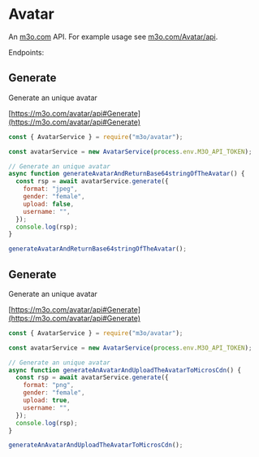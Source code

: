 # Avatar

An [m3o.com](https://m3o.com) API. For example usage see [m3o.com/Avatar/api](https://m3o.com/Avatar/api).

Endpoints:

## Generate

Generate an unique avatar

[https://m3o.com/avatar/api#Generate](https://m3o.com/avatar/api#Generate)

```js
const { AvatarService } = require("m3o/avatar");

const avatarService = new AvatarService(process.env.M3O_API_TOKEN);

// Generate an unique avatar
async function generateAvatarAndReturnBase64stringOfTheAvatar() {
  const rsp = await avatarService.generate({
    format: "jpeg",
    gender: "female",
    upload: false,
    username: "",
  });
  console.log(rsp);
}

generateAvatarAndReturnBase64stringOfTheAvatar();
```

## Generate

Generate an unique avatar

[https://m3o.com/avatar/api#Generate](https://m3o.com/avatar/api#Generate)

```js
const { AvatarService } = require("m3o/avatar");

const avatarService = new AvatarService(process.env.M3O_API_TOKEN);

// Generate an unique avatar
async function generateAnAvatarAndUploadTheAvatarToMicrosCdn() {
  const rsp = await avatarService.generate({
    format: "png",
    gender: "female",
    upload: true,
    username: "",
  });
  console.log(rsp);
}

generateAnAvatarAndUploadTheAvatarToMicrosCdn();
```
